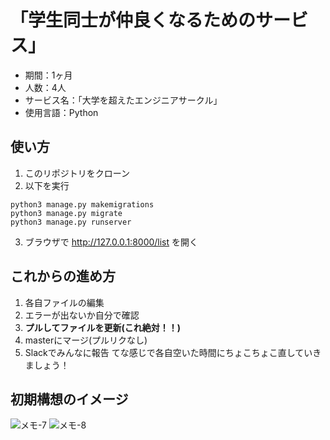 # 「学生同士が仲良くなるためのサービス」
- 期間：1ヶ月
- 人数：4人
- サービス名：「大学を超えたエンジニアサークル」
- 使用言語：Python  
  
## 使い方
1. このリポジトリをクローン
2. 以下を実行

```
python3 manage.py makemigrations
python3 manage.py migrate
python3 manage.py runserver
```
3. ブラウザで http://127.0.0.1:8000/list を開く

## これからの進め方  
1. 各自ファイルの編集
2. エラーが出ないか自分で確認
3. **プルしてファイルを更新(これ絶対！！)**
4. masterにマージ(プルリクなし)
5. Slackでみんなに報告
てな感じで各自空いた時間にちょこちょこ直していきましょう！

## 初期構想のイメージ
![メモ-7](https://user-images.githubusercontent.com/66200485/111725697-dc7e1380-88aa-11eb-9240-51c8358e56e0.jpeg)
![メモ-8](https://user-images.githubusercontent.com/66200485/111725681-d6883280-88aa-11eb-9855-1a2181631d8b.jpeg)

